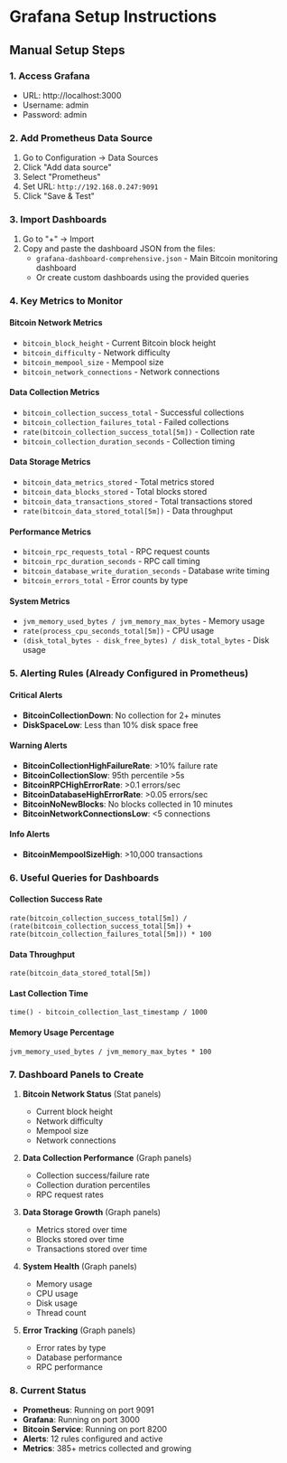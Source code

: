 # Grafana Setup Instructions

## Manual Setup Steps

### 1. Access Grafana
- URL: http://localhost:3000
- Username: admin
- Password: admin

### 2. Add Prometheus Data Source
1. Go to Configuration → Data Sources
2. Click "Add data source"
3. Select "Prometheus"
4. Set URL: `http://192.168.0.247:9091`
5. Click "Save & Test"

### 3. Import Dashboards
1. Go to "+" → Import
2. Copy and paste the dashboard JSON from the files:
   - `grafana-dashboard-comprehensive.json` - Main Bitcoin monitoring dashboard
   - Or create custom dashboards using the provided queries

### 4. Key Metrics to Monitor

#### Bitcoin Network Metrics
- `bitcoin_block_height` - Current Bitcoin block height
- `bitcoin_difficulty` - Network difficulty
- `bitcoin_mempool_size` - Mempool size
- `bitcoin_network_connections` - Network connections

#### Data Collection Metrics
- `bitcoin_collection_success_total` - Successful collections
- `bitcoin_collection_failures_total` - Failed collections
- `rate(bitcoin_collection_success_total[5m])` - Collection rate
- `bitcoin_collection_duration_seconds` - Collection timing

#### Data Storage Metrics
- `bitcoin_data_metrics_stored` - Total metrics stored
- `bitcoin_data_blocks_stored` - Total blocks stored
- `bitcoin_data_transactions_stored` - Total transactions stored
- `rate(bitcoin_data_stored_total[5m])` - Data throughput

#### Performance Metrics
- `bitcoin_rpc_requests_total` - RPC request counts
- `bitcoin_rpc_duration_seconds` - RPC call timing
- `bitcoin_database_write_duration_seconds` - Database write timing
- `bitcoin_errors_total` - Error counts by type

#### System Metrics
- `jvm_memory_used_bytes / jvm_memory_max_bytes` - Memory usage
- `rate(process_cpu_seconds_total[5m])` - CPU usage
- `(disk_total_bytes - disk_free_bytes) / disk_total_bytes` - Disk usage

### 5. Alerting Rules (Already Configured in Prometheus)

#### Critical Alerts
- **BitcoinCollectionDown**: No collection for 2+ minutes
- **DiskSpaceLow**: Less than 10% disk space free

#### Warning Alerts
- **BitcoinCollectionHighFailureRate**: >10% failure rate
- **BitcoinCollectionSlow**: 95th percentile >5s
- **BitcoinRPCHighErrorRate**: >0.1 errors/sec
- **BitcoinDatabaseHighErrorRate**: >0.05 errors/sec
- **BitcoinNoNewBlocks**: No blocks collected in 10 minutes
- **BitcoinNetworkConnectionsLow**: <5 connections

#### Info Alerts
- **BitcoinMempoolSizeHigh**: >10,000 transactions

### 6. Useful Queries for Dashboards

#### Collection Success Rate
```
rate(bitcoin_collection_success_total[5m]) / (rate(bitcoin_collection_success_total[5m]) + rate(bitcoin_collection_failures_total[5m])) * 100
```

#### Data Throughput
```
rate(bitcoin_data_stored_total[5m])
```

#### Last Collection Time
```
time() - bitcoin_collection_last_timestamp / 1000
```

#### Memory Usage Percentage
```
jvm_memory_used_bytes / jvm_memory_max_bytes * 100
```

### 7. Dashboard Panels to Create

1. **Bitcoin Network Status** (Stat panels)
   - Current block height
   - Network difficulty
   - Mempool size
   - Network connections

2. **Data Collection Performance** (Graph panels)
   - Collection success/failure rate
   - Collection duration percentiles
   - RPC request rates

3. **Data Storage Growth** (Graph panels)
   - Metrics stored over time
   - Blocks stored over time
   - Transactions stored over time

4. **System Health** (Graph panels)
   - Memory usage
   - CPU usage
   - Disk usage
   - Thread count

5. **Error Tracking** (Graph panels)
   - Error rates by type
   - Database performance
   - RPC performance

### 8. Current Status
- **Prometheus**: Running on port 9091
- **Grafana**: Running on port 3000
- **Bitcoin Service**: Running on port 8200
- **Alerts**: 12 rules configured and active
- **Metrics**: 385+ metrics collected and growing
